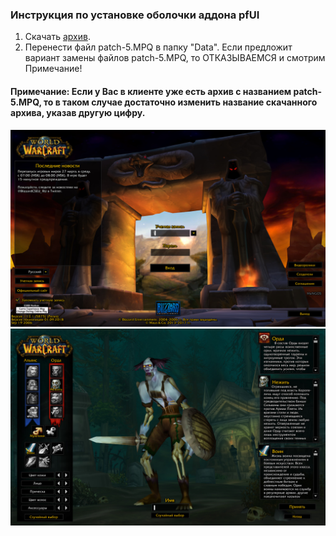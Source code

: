 ### Инструкция по установке оболочки аддона pfUI

1. Скачать [архив](https://drive.google.com/open?id=1PiBmzZdfkp9ZJkRM79-tSn5ImdagDFCe).
2. Перенести файл patch-5.MPQ в папку "Data". Если предложит вариант замены файлов patch-5.MPQ, то ОТКАЗЫВАЕМСЯ и смотрим Примечание!


#### Примечание: Если у Вас в клиенте уже есть архив с названием patch-5.MPQ, то в таком случае достаточно изменить название скачанного архива, указав другую цифру.

![image1](assets\img\pfui_skin_1.jpg)  
![image2](assets\img\pfui_skin_2.jpg)
